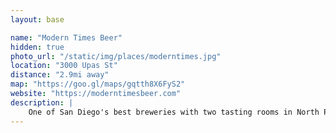 ```yaml
---
layout: base

name: "Modern Times Beer"
hidden: true
photo_url: "/static/img/places/moderntimes.jpg"
location: "3000 Upas St"
distance: "2.9mi away"
map: "https://goo.gl/maps/gqtth8X6FyS2"
website: "https://moderntimesbeer.com"
description: |
    One of San Diego's best breweries with two tasting rooms in North Park and Point Loma.
---
```

